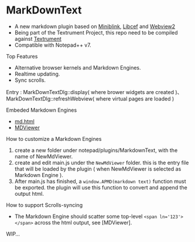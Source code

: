 # MarkDownText

- A new markdown plugin based on [Miniblink](https://github.com/weolar/miniblink49), [Libcef](https://github.com/chromiumembedded/cef) and [Webview2](https://github.com/MicrosoftEdge/WebView2Samples) 
- Being part of the Textrument Project, this repo need to be compiled against [Textrument]()
- Compatible with Notepad++ v7. 

Top Features
- Alternative browser kernels and Markdown Engines.
- Realtime updating.
- Sync scrolls.

Entry : MarkDownTextDlg::display( where brower widgets are created )、MarkDownTextDlg::refreshWebview( where virtual pages are loaded )

Embeded Markdown Engines

- [md.html](https://github.com/MakeNowJust/md.html)
- [MDViewer](https://github.com/volca/markdown-preview)

How to customize a Markdown Engines
1. create a new folder under notepad/plugins/MarkdownText, with the name of NewMdViewer.
2. create and edit main.js under the `NewMdViewer` folder. this is the entry file that will be loaded by the plugin ( when NewMdViewer is selected as Markdown Engine ).
3. After main.js has finished, a `window.APMD(markdown text)` function must be exported. the plugin will use this function to convert and append the output html.

How to support Scrolls-syncing
- The Markdown Engine should scatter some top-level `<span ln='123'></span>` across the html output, see [MDViewer]. 

WIP…